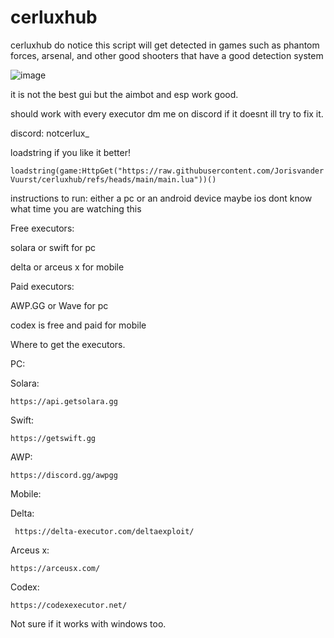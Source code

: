 # cerluxhub
cerluxhub
do notice this script will get detected in games such as phantom forces, arsenal, and other good shooters that have a good detection system

![image](https://github.com/user-attachments/assets/9828dfb5-f90c-4b61-8c8e-f398bb9e56a9)

it is not the best gui but the aimbot and esp work good.

should work with every executor dm me on discord if it doesnt ill try to fix it.

discord: notcerlux_

loadstring if you like it better!

```loadstring(game:HttpGet("https://raw.githubusercontent.com/JorisvanderVuurst/cerluxhub/refs/heads/main/main.lua"))()```


instructions to run:
either a pc or an android device maybe ios dont know what time you are watching this


Free executors:

solara or swift for pc

delta or arceus x for mobile

Paid executors:

AWP.GG or Wave for pc

codex is free and paid for mobile


Where to get the executors.


PC:


  Solara:

    https://api.getsolara.gg

  Swift:

    https://getswift.gg

  AWP:

    https://discord.gg/awpgg

Mobile:


   Delta:

     https://delta-executor.com/deltaexploit/

  Arceus x:

    https://arceusx.com/

  Codex:

    https://codexexecutor.net/

Not sure if it works with windows too.


